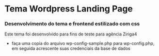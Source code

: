 # Tema Wordpress Landing Page 
### Desenvolvimento do tema  e frontend estilizado com css
Este tema foi desenvolvido para fins de teste para agência Ziriga4

* faça uma copia do arquivo wp-config-sample.php para wp-config.php, em seguida acrescente suas credenciais da base de dados
